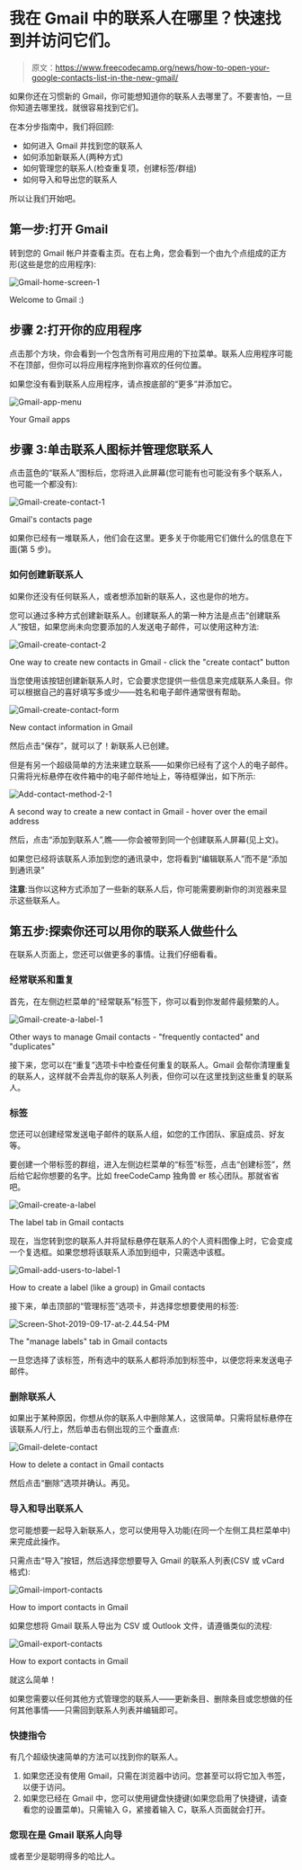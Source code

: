 # 我在 Gmail 中的联系人在哪里？快速找到并访问它们。

> 原文：<https://www.freecodecamp.org/news/how-to-open-your-google-contacts-list-in-the-new-gmail/>

如果你还在习惯新的 Gmail，你可能想知道你的联系人去哪里了。不要害怕，一旦你知道去哪里找，就很容易找到它们。

在本分步指南中，我们将回顾:

*   如何进入 Gmail 并找到您的联系人
*   如何添加新联系人(两种方式)
*   如何管理您的联系人(检查重复项，创建标签/群组)
*   如何导入和导出您的联系人

所以让我们开始吧。

## 第一步:打开 Gmail

转到您的 Gmail 帐户并查看主页。在右上角，您会看到一个由九个点组成的正方形(这些是您的应用程序):

![Gmail-home-screen-1](img/2ff421bbcf7e39b96b9daa547746d1fd.png)

Welcome to Gmail :)

## 步骤 2:打开你的应用程序

点击那个方块，你会看到一个包含所有可用应用的下拉菜单。联系人应用程序可能不在顶部，但你可以将应用程序拖到你喜欢的任何位置。

如果您没有看到联系人应用程序，请点按底部的“更多”并添加它。

![Gmail-app-menu](img/1f3d1ef32d5decbd8e60883aa9abe5ca.png)

Your Gmail apps

## 步骤 3:单击联系人图标并管理您联系人

点击蓝色的“联系人”图标后，您将进入此屏幕(您可能有也可能没有多个联系人，也可能一个都没有):

![Gmail-create-contact-1](img/ebee8f24fc7021fdb5f2384842acd394.png)

Gmail's contacts page

如果你已经有一堆联系人，他们会在这里。更多关于你能用它们做什么的信息在下面(第 5 步)。

### 如何创建新联系人

如果你还没有任何联系人，或者想添加新的联系人，这也是你的地方。

您可以通过多种方式创建新联系人。创建联系人的第一种方法是点击“创建联系人”按钮，如果您尚未向您要添加的人发送电子邮件，可以使用这种方法:

![Gmail-create-contact-2](img/4baa25f7c0a6f2acefc31749cd5491ff.png)

One way to create new contacts in Gmail - click the "create contact" button

当您使用该按钮创建新联系人时，它会要求您提供一些信息来完成联系人条目。你可以根据自己的喜好填写多或少——姓名和电子邮件通常很有帮助。

![Gmail-create-contact-form](img/4894a09f92822659936231150a70f074.png)

New contact information in Gmail

然后点击“保存”，就可以了！新联系人已创建。

但是有另一个超级简单的方法来建立联系——如果你已经有了这个人的电子邮件。只需将光标悬停在收件箱中的电子邮件地址上，等待框弹出，如下所示:

![Add-contact-method-2-1](img/e12ce8c827a5d9a1d3576342437ed892.png)

A second way to create a new contact in Gmail - hover over the email address

然后，点击“添加到联系人”,瞧——你会被带到同一个创建联系人屏幕(见上文)。

如果您已经将该联系人添加到您的通讯录中，您将看到“编辑联系人”而不是“添加到通讯录”

**注意**:当你以这种方式添加了一些新的联系人后，你可能需要刷新你的浏览器来显示这些联系人。

## 第五步:探索你还可以用你的联系人做些什么

在联系人页面上，您还可以做更多的事情。让我们仔细看看。

### 经常联系和重复

首先，在左侧边栏菜单的“经常联系”标签下，你可以看到你发邮件最频繁的人。

![Gmail-create-a-label-1](img/d6b63d5d0681131ceb32e42ba8537aa6.png)

Other ways to manage Gmail contacts - "frequently contacted" and "duplicates"

接下来，您可以在“重复”选项卡中检查任何重复的联系人。Gmail 会帮你清理重复的联系人，这样就不会弄乱你的联系人列表，但你可以在这里找到这些重复的联系人。

### 标签

您还可以创建经常发送电子邮件的联系人组，如您的工作团队、家庭成员、好友等。

要创建一个带标签的群组，进入左侧边栏菜单的“标签”标签，点击“创建标签”，然后给它起你想要的名字。比如 freeCodeCamp 独角兽 er 核心团队。那就省省吧。

![Gmail-create-a-label](img/ca2d5a29dd0cd5d6e3bfc22d2c12b024.png)

The label tab in Gmail contacts

现在，当您转到您的联系人并将鼠标悬停在联系人的个人资料图像上时，它会变成一个复选框。如果您想将该联系人添加到组中，只需选中该框。

![Gmail-add-users-to-label-1](img/68abd168d6101384ef048619f720c507.png)

How to create a label (like a group) in Gmail contacts

接下来，单击顶部的“管理标签”选项卡，并选择您想要使用的标签:

![Screen-Shot-2019-09-17-at-2.44.54-PM](img/7e2e426e3234cf9eea2799613ec6863e.png)

The "manage labels" tab in Gmail contacts

一旦您选择了该标签，所有选中的联系人都将添加到标签中，以便您将来发送电子邮件。

### 删除联系人

如果出于某种原因，你想从你的联系人中删除某人，这很简单。只需将鼠标悬停在该联系人/行上，然后单击右侧出现的三个垂直点:

![Gmail-delete-contact](img/3045d62970f7e7a2fdf7ec1999063cc0.png)

How to delete a contact in Gmail contacts

然后点击“删除”选项并确认。再见。

### 导入和导出联系人

您可能想要一起导入新联系人，您可以使用导入功能(在同一个左侧工具栏菜单中)来完成此操作。

只需点击“导入”按钮，然后选择您想要导入 Gmail 的联系人列表(CSV 或 vCard 格式):

![Gmail-import-contacts](img/baa9c7d33be59558944fcb3a0ebe44b8.png)

How to import contacts in Gmail

如果您想将 Gmail 联系人导出为 CSV 或 Outlook 文件，请遵循类似的流程:

![Gmail-export-contacts](img/4eace54fae9ee0079156ab76b445e481.png)

How to export contacts in Gmail

就这么简单！

如果您需要以任何其他方式管理您的联系人——更新条目、删除条目或您想做的任何其他事情——只需回到联系人列表并编辑即可。

### 快捷指令

有几个超级快速简单的方法可以找到你的联系人。

1.  如果您还没有使用 Gmail，只需在浏览器中访问。您甚至可以将它加入书签，以便于访问。
2.  如果您已经在 Gmail 中，您可以使用键盘快捷键(如果您启用了快捷键，请查看您的设置菜单)。只需输入 G，紧接着输入 C，联系人页面就会打开。

### 您现在是 Gmail 联系人向导

或者至少是聪明得多的哈比人。